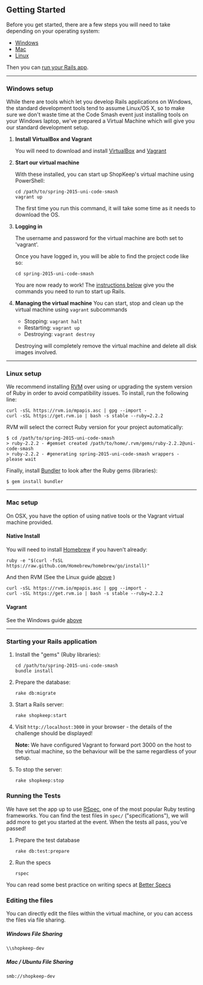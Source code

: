 ## Getting Started

Before you get started, there are a few steps you will need to take depending
on your operating system:
  * [Windows](#windows)
  * [Mac](#mac)
  * [Linux](#linux)

Then you can [run your Rails app](#running_rails).

---
### <a name="windows"></a> Windows setup

While there are tools which let you develop Rails applications on Windows,
the standard development tools tend to assume Linux/OS X, so to make sure
we don't waste time at the Code Smash event just installing tools on your
Windows laptop, we've prepared a Virtual Machine which will give you our
standard development setup.

1. **Install VirtualBox and Vagrant**

   You will need to download and install [VirtualBox][virtualbox-download] and [Vagrant][vagrant-download]

2. **Start our virtual machine**

   With these installed, you can start up ShopKeep's virtual machine using PowerShell:

   ```shell
   cd /path/to/spring-2015-uni-code-smash
   vagrant up
   ```

   The first time you run this command, it will take some time as it needs to
   download the OS.

3. **Logging in**

   The username and password for the virtual machine are both set to 'vagrant'.

   Once you have logged in, you will be able to find the project code like so:

   ```shell
   cd spring-2015-uni-code-smash
   ```

   You are now ready to work!  The [instructions below](#starting-the-app) give
   you the commands you need to run to start up Rails.

4. **Managing the virtual machine**
   You can start, stop and clean up the virtual machine using `vagrant` subcommands

   - Stopping: `vagrant halt`
   - Restarting: `vagrant up`
   - Destroying: `vagrant destroy`

   Destroying will completely remove the virtual machine and delete all disk images
   involved.

---

### <a name="linux"></a> Linux setup

We recommend installing [RVM][rvm] over using or upgrading the system version of Ruby
in order to avoid compatibility issues. To install, run the following line:

```shell
curl -sSL https://rvm.io/mpapis.asc | gpg --import -
curl -sSL https://get.rvm.io | bash -s stable --ruby=2.2.2
```

RVM will select the correct Ruby version for your project automatically:

```shell
$ cd /path/to/spring-2015-uni-code-smash
> ruby-2.2.2 - #gemset created /path/to/home/.rvm/gems/ruby-2.2.2@uni-code-smash
> ruby-2.2.2 - #generating spring-2015-uni-code-smash wrappers - please wait
```

Finally, install [Bundler][bundler] to look after the Ruby gems (libraries):

```shell
$ gem install bundler
```

---

### <a name="mac"></a> Mac setup

On OSX, you have the option of using native tools or the Vagrant virtual machine provided.

#### Native Install

You will need to install [Homebrew][brew] if you haven't already:

`ruby -e "$(curl -fsSL https://raw.github.com/Homebrew/homebrew/go/install)"`

And then RVM (See the Linux guide [above](#linux) )

```shell
curl -sSL https://rvm.io/mpapis.asc | gpg --import -
curl -sSL https://get.rvm.io | bash -s stable --ruby=2.2.2
```

#### Vagrant
See the Windows guide [above](#windows)

---

### <a name="running_rails"></a> Starting your Rails application

1. Install the "gems" (Ruby libraries):

   ```shell
   cd /path/to/spring-2015-uni-code-smash
   bundle install
   ```

2. Prepare the database:

   ```shell
   rake db:migrate
   ```

3. Start a Rails server:

   ```shell
   rake shopkeep:start
   ```

4. Visit `http://localhost:3000` in your browser - the details of the challenge should be displayed!

   __Note:__ We have configured Vagrant to forward port 3000 on the host to the
   virtual machine, so the behaviour will be the same regardless of your setup.

5. To stop the server:

   ```shell
   rake shopkeep:stop
   ```

### Running the Tests

We have set the app up to use [RSpec][rspec], one of the most popular Ruby
testing frameworks. You can find the test files in `spec/` ("specifications"),
we will add more to get you started at the event. When the tests all pass,
you've passed!

1. Prepare the test database

   `rake db:test:prepare`

2. Run the specs

   `rspec`

You can read some best practice on writing specs at [Better Specs][betterspecs]

### Editing the files

You can directly edit the files within the virtual machine, or you can access the
files via file sharing.

##### Windows File Sharing

```
\\shopkeep-dev
```

##### Mac / Ubuntu File Sharing

```
smb://shopkeep-dev
```

[rvm]: http://rvm.io
[brew]: http://brew.sh
[bundler]: http://bundler.io
[virtualbox-download]: https://www.virtualbox.org/wiki/Downloads
[vagrant-download]: http://www.vagrantup.com/downloads.html

[rspec]: http://rspec.info
[betterspecs]: http://betterspecs.org
